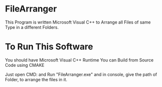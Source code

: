 # FileArranger
This Program is written Microsoft Visual C++ to Arrange all Files of same Type in a different Folders.

# To Run This Software
You should have Microsoft Visual C++ Runtime
You can Build from Source Code using CMAKE

Just open CMD:
and Run "FileArranger.exe"
and in console, give the path of Folder, to arrange the files in it.
